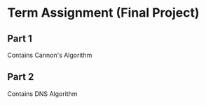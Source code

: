 # Term Assignment (Final Project)


## Part 1

Contains Cannon's Algorithm

## Part 2

Contains DNS Algorithm